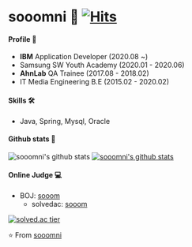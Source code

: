 # sooomni&nbsp;💖 [![Hits](https://hits.seeyoufarm.com/api/count/incr/badge.svg?url=https%3A%2F%2Fgithub.com%2Fsooomni%2Fhit-counter&count_bg=%23FDCB0E&title_bg=%23555555&icon=apachespark.svg&icon_color=%23E7E7E7&title=hits&edge_flat=false)](https://hits.seeyoufarm.com)

#### Profile 🏅
* <b>IBM</b> Application Developer (2020.08 ~)
* Samsung SW Youth Academy (2020.01 - 2020.06)
* <b>AhnLab</b> QA Trainee (2017.08 - 2018.02)
* IT Media Engineering B.E (2015.02 - 2020.02)

#### Skills 🛠
* Java, Spring, Mysql, Oracle

#### Github stats 🚀
![sooomni's github stats](https://github-readme-stats.vercel.app/api?username=sooomni&show_icons=true)
[![sooomni's github stats](https://github-readme-stats.vercel.app/api/top-langs/?username=sooomni&show_icons=true&hide_border=true&title_color=004386&icon_color=004386&layout=compact)](https://github.com/sooomni)

#### Online Judge 💻
* BOJ: [sooom](https://www.acmicpc.net/user/sooom)
  * solvedac: [sooom](https://solved.ac/profile/sooom/solved)
  
[![solved.ac tier](http://mazassumnida.wtf/api/generate_badge?boj=sooom)](https://solved.ac/sooom)

⭐️ From [sooomni](https://github.com/sooomni)
